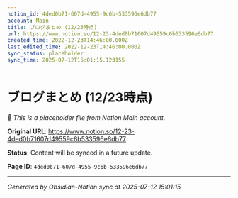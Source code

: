 ```yaml
---
notion_id: 4ded0b71-607d-4955-9c6b-533596e6db77
account: Main
title: ブログまとめ (12/23時点)
url: https://www.notion.so/12-23-4ded0b71607d49559c6b533596e6db77
created_time: 2022-12-23T14:46:00.000Z
last_edited_time: 2022-12-23T14:46:00.000Z
sync_status: placeholder
sync_time: 2025-07-12T15:01:15.123155
---
```


# ブログまとめ (12/23時点)

*🔄 This is a placeholder file from Notion Main account.*

**Original URL**: https://www.notion.so/12-23-4ded0b71607d49559c6b533596e6db77

**Status**: Content will be synced in a future update.

**Page ID**: `4ded0b71-607d-4955-9c6b-533596e6db77`

---

*Generated by Obsidian-Notion sync at 2025-07-12 15:01:15*
